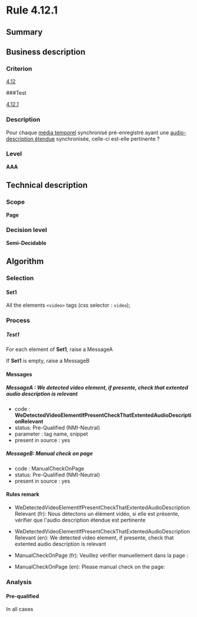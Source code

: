 # Rule 4.12.1

## Summary

## Business description

### Criterion

[4.12](http://references.modernisation.gouv.fr/rgaa/criteres.html#crit-4-12)

###Test

[4.12.1](http://references.modernisation.gouv.fr/rgaa/criteres.html#test-4-12-1)

### Description

Pour chaque <a href="http://references.modernisation.gouv.fr/rgaa/glossaire.html#mdia-temporel-type-son-vido-et-synchronis">m&eacute;dia temporel</a> synchronis&eacute; pr&eacute;-enregistr&eacute; ayant une <a href="http://references.modernisation.gouv.fr/rgaa/glossaire.html#audiodescription-synchronise-media-temporel">audio-description &eacute;tendue</a> synchronis&eacute;e, celle-ci est-elle pertinente ?

### Level

**AAA**

## Technical description

### Scope

**Page**

### Decision level

**Semi-Decidable**

## Algorithm

### Selection

#### Set1

All the elements `<video>` tags (css selector : `video`);

### Process

##### Test1

For each element of **Set1**, raise a MessageA

If **Set1** is empty, raise a MessageB

#### Messages

##### MessageA : We detected video element, if presente, check that extented audio description is relevant

-    code : **WeDetectedVideoElementIfPresentCheckThatExtentedAudioDescriptionRelevant** 
-    status: Pre-Qualified (NMI-Neutral)
-    parameter : tag name, snippet
-    present in source : yes

##### MessageB: Manual check on page

-   code : ManualCheckOnPage
-   status: Pre-Qualified (NMI-Neutral)
-   present in source : yes

#### Rules remark

 * WeDetectedVideoElementIfPresentCheckThatExtentedAudioDescriptionRelevant (fr): Nous d&eacute;tectons un &eacute;l&eacute;ment vid&eacute;o, si elle est pr&eacute;sente, v&eacute;rifier que l'audio description &eacute;tendue est pertinente
 * WeDetectedVideoElementIfPresentCheckThatExtentedAudioDescriptionRelevant (en): We detected video element, if presente, check that extented audio description is relevant

 * ManualCheckOnPage (fr): Veuillez v&eacute;rifier manuellement dans la page :
 * ManualCheckOnPage (en): Please manual check on the page:

### Analysis

#### Pre-qualified

In all cases
